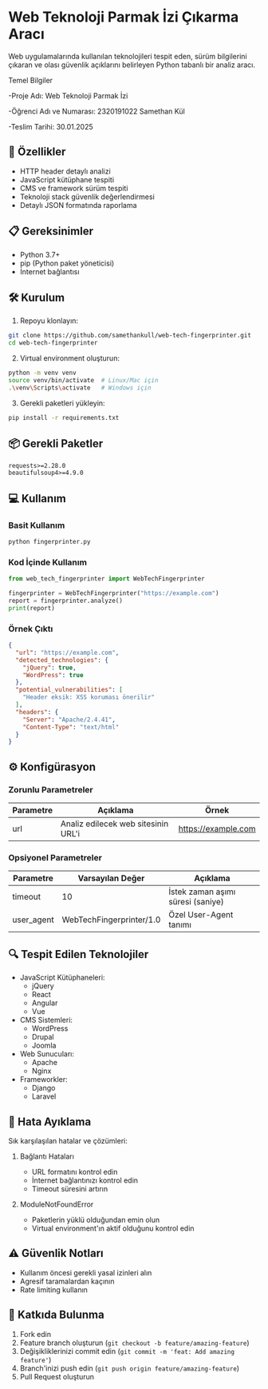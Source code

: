 # Web Teknoloji Parmak İzi Çıkarma Aracı

Web uygulamalarında kullanılan teknolojileri tespit eden, sürüm bilgilerini çıkaran ve olası güvenlik açıklarını belirleyen Python tabanlı bir analiz aracı.

Temel Bilgiler

-Proje Adı: Web Teknoloji Parmak İzi

-Öğrenci Adı ve Numarası: 2320191022 Samethan Kül

-Teslim Tarihi: 30.01.2025

## 🚀 Özellikler

- HTTP header detaylı analizi
- JavaScript kütüphane tespiti
- CMS ve framework sürüm tespiti
- Teknoloji stack güvenlik değerlendirmesi
- Detaylı JSON formatında raporlama

## 📋 Gereksinimler

- Python 3.7+
- pip (Python paket yöneticisi)
- İnternet bağlantısı

## 🛠 Kurulum

1. Repoyu klonlayın:
```bash
git clone https://github.com/samethankull/web-tech-fingerprinter.git
cd web-tech-fingerprinter
```

2. Virtual environment oluşturun:
```bash
python -m venv venv
source venv/bin/activate  # Linux/Mac için
.\venv\Scripts\activate   # Windows için
```

3. Gerekli paketleri yükleyin:
```bash
pip install -r requirements.txt
```

## 📦 Gerekli Paketler

```
requests>=2.28.0
beautifulsoup4>=4.9.0
```

## 💻 Kullanım

### Basit Kullanım

```bash
python fingerprinter.py
```

### Kod İçinde Kullanım

```python
from web_tech_fingerprinter import WebTechFingerprinter

fingerprinter = WebTechFingerprinter("https://example.com")
report = fingerprinter.analyze()
print(report)
```

### Örnek Çıktı

```json
{
  "url": "https://example.com",
  "detected_technologies": {
    "jQuery": true,
    "WordPress": true
  },
  "potential_vulnerabilities": [
    "Header eksik: XSS koruması önerilir"
  ],
  "headers": {
    "Server": "Apache/2.4.41",
    "Content-Type": "text/html"
  }
}
```

## ⚙️ Konfigürasyon

### Zorunlu Parametreler

| Parametre | Açıklama | Örnek |
|-----------|----------|--------|
| url | Analiz edilecek web sitesinin URL'i | https://example.com |

### Opsiyonel Parametreler

| Parametre | Varsayılan Değer | Açıklama |
|-----------|------------------|-----------|
| timeout | 10 | İstek zaman aşımı süresi (saniye) |
| user_agent | WebTechFingerprinter/1.0 | Özel User-Agent tanımı |

## 🔍 Tespit Edilen Teknolojiler

- JavaScript Kütüphaneleri:
  - jQuery
  - React
  - Angular
  - Vue
- CMS Sistemleri:
  - WordPress
  - Drupal
  - Joomla
- Web Sunucuları:
  - Apache
  - Nginx
- Frameworkler:
  - Django
  - Laravel

## 🐛 Hata Ayıklama

Sık karşılaşılan hatalar ve çözümleri:

1. Bağlantı Hataları
   - URL formatını kontrol edin
   - İnternet bağlantınızı kontrol edin
   - Timeout süresini artırın

2. ModuleNotFoundError
   - Paketlerin yüklü olduğundan emin olun
   - Virtual environment'ın aktif olduğunu kontrol edin

## ⚠️ Güvenlik Notları

- Kullanım öncesi gerekli yasal izinleri alın
- Agresif taramalardan kaçının
- Rate limiting kullanın


## 🤝 Katkıda Bulunma

1. Fork edin
2. Feature branch oluşturun (`git checkout -b feature/amazing-feature`)
3. Değişikliklerinizi commit edin (`git commit -m 'feat: Add amazing feature'`)
4. Branch'inizi push edin (`git push origin feature/amazing-feature`)
5. Pull Request oluşturun

